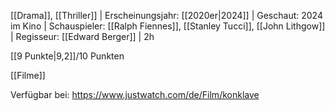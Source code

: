 
[[Drama]], [[Thriller]] | Erscheinungsjahr: [[2020er|2024]] | Geschaut: 2024 im Kino | Schauspieler: [[Ralph Fiennes]], [[Stanley Tucci]], [[John Lithgow]] | Regisseur: [[Edward Berger]] | 2h

[[9 Punkte|9,2]]/10 Punkten


[[Filme]]

Verfügbar bei: https://www.justwatch.com/de/Film/konklave